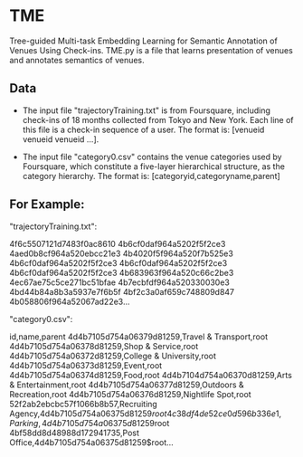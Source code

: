 # TME
Tree-guided Multi-task Embedding Learning for Semantic Annotation of Venues Using Check-ins.
TME.py is a file that learns presentation of venues and annotates semantics of venues.

## Data
* The input file "trajectoryTraining.txt" is from Foursquare, including check-ins of 18 months collected from Tokyo and New York. Each line of this file is a check-in sequence of a user. The format is: [venueid venueid venueid ...].

* The input file "category0.csv" contains the venue categories used by Foursquare, which constitute a five-layer hierarchical structure, as the category hierarchy. The format is: [categoryid,categoryname,parent]

## For Example: 
"trajectoryTraining.txt": 

4f6c5507121d7483f0ac8610 4b6cf0daf964a5202f5f2ce3 4aed0b8cf964a520ebcc21e3 4b4020f5f964a520f7b525e3 4b6cf0daf964a5202f5f2ce3 4b6cf0daf964a5202f5f2ce3 4b6cf0daf964a5202f5f2ce3 4b683963f964a520c66c2be3 4ec67ae75c5ce271bc51bfae 4b7ecbfdf964a520330030e3 4bd44b84a8b3a5937e7f6b5f 4bf2c3a0af659c748809d847 4b058806f964a52067ad22e3...

"category0.csv":

id,name,parent
4d4b7105d754a06379d81259,Travel & Transport,root
4d4b7105d754a06378d81259,Shop & Service,root
4d4b7105d754a06372d81259,College & University,root
4d4b7105d754a06373d81259,Event,root
4d4b7105d754a06374d81259,Food,root
4d4b7104d754a06370d81259,Arts & Entertainment,root
4d4b7105d754a06377d81259,Outdoors & Recreation,root
4d4b7105d754a06376d81259,Nightlife Spot,root
52f2ab2ebcbc57f1066b8b57,Recruiting Agency,4d4b7105d754a06375d81259$root
4c38df4de52ce0d596b336e1,Parking,4d4b7105d754a06375d81259$root
4bf58dd8d48988d172941735,Post Office,4d4b7105d754a06375d81259$root...


